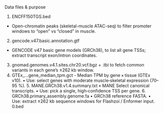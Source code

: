 Data files & purpose
1. ENCFF150TGS.bed
- Open-chromatin peaks (skeletal-muscle ATAC-seq) to filter promoter windows to “open” vs “closed” in muscle.
2. gencode.v47.basic.annotation.gtf
- GENCODE v47 basic gene models (GRCh38), to list all gene TSSs; extract transcript exon/intron coordinates.
3. gnomad.genomes.v4.1.sites.chr20.vcf.bgz + .tbi to fetch common variants in each gene’s ±262 kb window.
4. GTEx_…gene_median_tpm.gct  - Median TPM by gene × tissue (GTEx v10).
• Use: select genes with moderate muscle‐skeletal expression (70–95 %).
   5.	MANE.GRCh38.v1.4.summary.txt
• MANE Select canonical transcripts.
• Use: pick a single, high‐confidence TSS per gene.
   6.	GRCh38.primary_assembly.genome.fa
• GRCh38 reference FASTA.
• Use: extract ±262 kb sequence windows for Flashzoi / Enformer input.
0.bed
